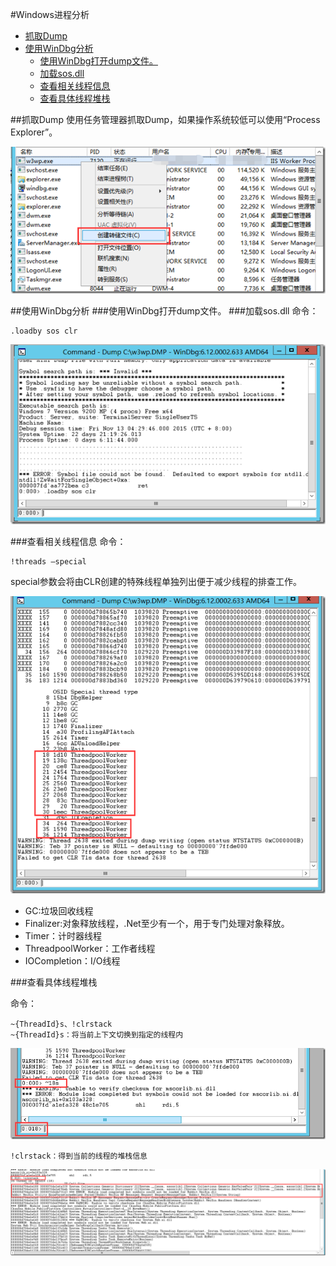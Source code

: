 #Windows进程分析
* [抓取Dump](#抓取Dump)
* [使用WinDbg分析](#使用WinDbg分析)
    * [使用WinDbg打开dump文件。](#使用WinDbg打开dump文件。)
    * [加载sos.dll](#加载sos.dll)
    * [查看相关线程信息](#查看相关线程信息)
    * [查看具体线程堆栈](#查看具体线程堆栈)



##抓取Dump
使用任务管理器抓取Dump，如果操作系统较低可以使用“Process Explorer”。

![Image](resource/process01.png)

##使用WinDbg分析
###使用WinDbg打开dump文件。
###加载sos.dll
命令：
```
.loadby sos clr
```
![Image](resource/windebug01.png)

###查看相关线程信息
命令：
```
!threads –special
```
special参数会将由CLR创建的特殊线程单独列出便于减少线程的排查工作。

![Image](resource/windebug02.png)


* GC:垃圾回收线程
* Finalizer:对象释放线程，.Net至少有一个，用于专门处理对象释放。
* Timer：计时器线程
* ThreadpoolWorker：工作者线程
* IOCompletion：I/O线程

###查看具体线程堆栈

命令：
```
~{ThreadId}s、!clrstack
~{ThreadId}s：将当前上下文切换到指定的线程内
```
![Image](resource/windebug03.png)

```
!clrstack：得到当前的线程的堆栈信息
```

![Image](resource/windebug04.png)
